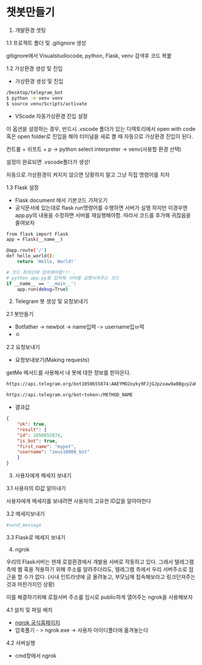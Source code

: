 # 챗봇만들기

1. 개발환경 셋팅

1.1 프로젝트 폴더 및 .gitignore 생성

gitignore에서 Visualstudiocode, python, Flask, venv 검색후 코드 복붙

1.2 가상환경 생성 및 진입

* 가상환경 생성 및 진입

```bash
/Desktop/telegram_bot
$ python -m venv venv
$ source venv/Scripts/activate
```

* VScode 자동가상환경 진입 설정

이 옵션을 설정하는 경우, 반드시 .vscode 폴더가 있는 디렉토리에서 open with code 혹은 open folder로 진입을 해야 터미널을 새로 켤 때 자동으로 가상환경 진입이 된다.

컨트롤 + 쉬프트 + p ->  python select interpreter -> venv(사용할 환경 선택)

설정이 완료되면 .vscode폴더가 생성!

자동으로 가상환경이 켜지지 않으면 당황하지 말고 그냥 직접 명령어를 치자

1.3 Flask 설정

* Flask document 에서 기본코드 가져오기
* 공식문서에 있는대로 flask run명령어를 수행하면 서버가 실행 하지만 이경우엔 app.py의 내용을 수정하면 서버를 재실행해야함. 따라서 코드를 추가해 귀찮음을 줄여보자

```bash
from flask import Flask
app = Flask(__name__)

@app.route('/')
def hello_world():
    return 'Hello, World!'

# 코드 최하단에 입력해야함!!! ,
# python app.py를 입력해 서버를 실행시켜주는 코드 
if __name__ == '__main__':
    app.run(debug=True)
```

2. Telegram 봇 생성 및 요청보내기

2.1 봇만들기

* Botfather -> newbot -> name입력 -> username입ㅂ력
* ㅇ

2.2 요청보내기

* 요청보내보기(Making requests)

getMe 메서드를  사용해서 내 봇에 대한 정보를 받아온다.

```bash
https://api.telegram.org/bot1050655874:AAEYMO2oyky9FJjGJpzxaw9a0Bguy2aKaZ4/getMe

https://api.telegram.org/bot<token>/METHOD_NAME
```

* 결과값

```json
{
    "ok": true,
    "result": {
    "id": 1050655874,
    "is_bot": true,
    "first_name": "mypet",
    "username": "zeus10000_bot"
    }
}
```

3. 사용자에게 메세지 보내기

3.1 사용자의 ID값 알아내기

사용자에게 메세지를 보내려면 사용자의 고유한 ID값을 알아야한다

3.2 메세지보내기

```bash
#send_message
```

3.3 Flask로 메세지 보내기

4.  ngrok

우리의 Flask서버는 현재 로컬환경에서 개발용 서버로 작동하고 있다. 그래서 텔레그램 측에 웹 훅을 적용하기 위해 주소를 알려주더라도, 텔레그램 측에서 우리 서버주소로 접근을 할 수가 없다. (사내 인트라넷에 글 올려놓고, 부모님께 접속해보라고 링크던져주는 것과 마찬가지인 상황)

이를 해결하기위해 로컬서버 주소를 임시로 public하게 열어주는 ngrok을 사용해보자

4.1 설치 및 파일 배치

* [ngrok 공식홈페이지](https://ngrok.com/download)
* 압축풀기 - > ngrok.exe -> 사용자 아이디폴더에 옮겨놓는다

4.2 서버실행

* cmd창에서 ngrok













